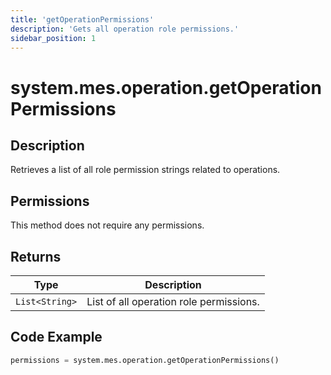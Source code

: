 ```yaml
---
title: 'getOperationPermissions'
description: 'Gets all operation role permissions.'
sidebar_position: 1
---
```


# system.mes.operation.getOperationPermissions

## Description

Retrieves a list of all role permission strings related to operations.

## Permissions

This method does not require any permissions.

## Returns

| Type           | Description                             |
| -------------- | --------------------------------------- |
| `List<String>` | List of all operation role permissions. |

## Code Example

```python
permissions = system.mes.operation.getOperationPermissions()
```
